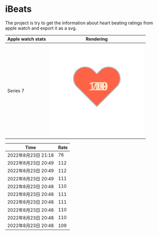 # iBeats
The project is try to get the information about heart beating ratings from apple watch and export it as a svg.

| Apple watch stats | Rendering|
|--|--|
|Series 7 | ![](https://raw.githubusercontent.com/underwindfall/iBeats/main/files/heart.svg)|

<!--START_SECTION:my_heart_rate-->
| Time | Rate | 
 | ---- | ---- | 
| 2022年8月23日 21:18 | 76 |
| 2022年8月23日 20:49 | 112 |
| 2022年8月23日 20:49 | 112 |
| 2022年8月23日 20:49 | 111 |
| 2022年8月23日 20:48 | 110 |
| 2022年8月23日 20:48 | 111 |
| 2022年8月23日 20:48 | 111 |
| 2022年8月23日 20:48 | 110 |
| 2022年8月23日 20:48 | 110 |
| 2022年8月23日 20:48 | 109 |

<!--END_SECTION:my_heart_rate-->


